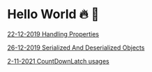 # Hello World 🔥 🚀
[22-12-2019 Handling Properties](blog/handling_properties "Handling Properties")

[26-12-2019 Serialized And Deserialized Objects](blog/serialized_and_deserialized_objects "Serialized And Deserialized Objectss")

[2-11-2021 CountDownLatch usages](blog/serialized_and_deserialized_objects "CountDownLatch usages")